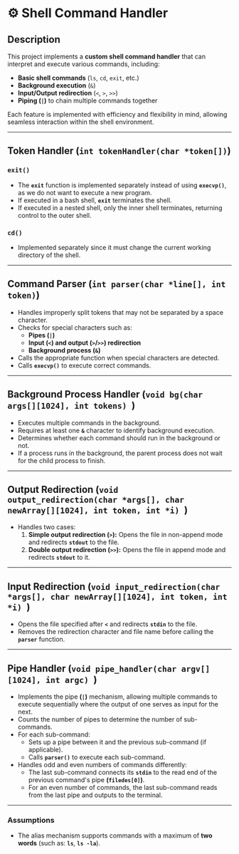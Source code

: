
# ⚙️ **Shell Command Handler**

## **Description**
This project implements a **custom shell command handler** that can interpret and execute various commands, including:
- **Basic shell commands** (`ls`, `cd`, `exit`, etc.)
- **Background execution** (`&`)
- **Input/Output redirection** (`<`, `>`, `>>`)
- **Piping (`|`)** to chain multiple commands together

Each feature is implemented with efficiency and flexibility in mind, allowing seamless interaction within the shell environment.

---

## **Token Handler (`int tokenHandler(char *token[])`)**

### **`exit()`**
- The **`exit`** function is implemented separately instead of using **`execvp()`**, as we do not want to execute a new program.
- If executed in a bash shell, **`exit`** terminates the shell.
- If executed in a nested shell, only the inner shell terminates, returning control to the outer shell.

### **`cd()`**
- Implemented separately since it must change the current working directory of the shell.

---

## **Command Parser (`int parser(char *line[], int token)`)**
- Handles improperly split tokens that may not be separated by a space character.
- Checks for special characters such as:
  - **Pipes (`|`)**
  - **Input (`<`) and output (`>`/`>>`) redirection**
  - **Background process (`&`)**
- Calls the appropriate function when special characters are detected.
- Calls **`execvp()`** to execute correct commands.

---

## **Background Process Handler (`void bg(char args[][1024], int tokens) `)**
- Executes multiple commands in the background.
- Requires at least one **`&`** character to identify background execution.
- Determines whether each command should run in the background or not.
- If a process runs in the background, the parent process does not wait for the child process to finish.

---

## **Output Redirection (`void output_redirection(char *args[], char newArray[][1024], int token, int *i) `)**
- Handles two cases:
  1. **Simple output redirection (`>`):** Opens the file in non-append mode and redirects **`stdout`** to the file.
  2. **Double output redirection (`>>`):** Opens the file in append mode and redirects **`stdout`** to it.

---

## **Input Redirection (`void input_redirection(char *args[], char newArray[][1024], int token, int *i) `)**
- Opens the file specified after **`<`** and redirects **`stdin`** to the file.
- Removes the redirection character and file name before calling the **`parser`** function.

---

## **Pipe Handler (`void pipe_handler(char argv[][1024], int argc) `)**
- Implements the pipe **(`|`)** mechanism, allowing multiple commands to execute sequentially where the output of one serves as input for the next.
- Counts the number of pipes to determine the number of sub-commands.
- For each sub-command:
  - Sets up a pipe between it and the previous sub-command (if applicable).
  - Calls **`parser()`** to execute each sub-command.
- Handles odd and even numbers of commands differently:
  - The last sub-command connects its **`stdin`** to the read end of the previous command's pipe **(`filedes[0]`)**.
  - For an even number of commands, the last sub-command reads from the last pipe and outputs to the terminal.

---

### **Assumptions**
- The alias mechanism supports commands with a maximum of **two words** (such as: **`ls`**, **`ls -la`**).

